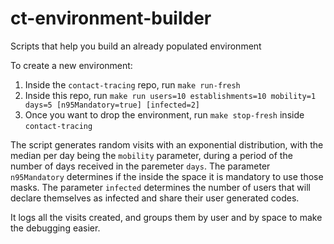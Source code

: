 # ct-environment-builder
Scripts that help you build an already populated environment

To create a new environment:

1. Inside the `contact-tracing` repo, run `make run-fresh`
3. Inside this repo, run `make run users=10 establishments=10 mobility=1 days=5 [n95Mandatory=true] [infected=2]`
4. Once you want to drop the environment, run `make stop-fresh` inside `contact-tracing`

The script generates random visits with an exponential distribution, with the median per day being the `mobility` parameter, during a period of the number of days received in the paremeter `days`. The parameter `n95Mandatory` determines if the inside the space it is mandatory to use those masks. The parameter `infected` determines the number of users that will declare themselves as infected and share their user generated codes.

It logs all the visits created, and groups them by user and by space to make the debugging easier.
